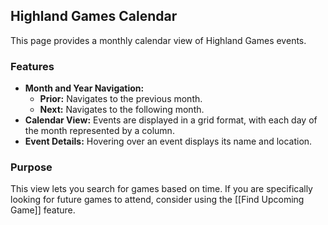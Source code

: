 ## Highland Games Calendar

This page provides a monthly calendar view of Highland Games events.

### Features

- **Month and Year Navigation:**
    - **Prior:** Navigates to the previous month.
    - **Next:** Navigates to the following month.
- **Calendar View:** Events are displayed in a grid format, with each day of the month represented by a column.
- **Event Details:** Hovering over an event displays its name and location.

### Purpose

This view lets you search for games based on time. If you are specifically looking for future games to attend, consider using the [[Find Upcoming Game]] feature.